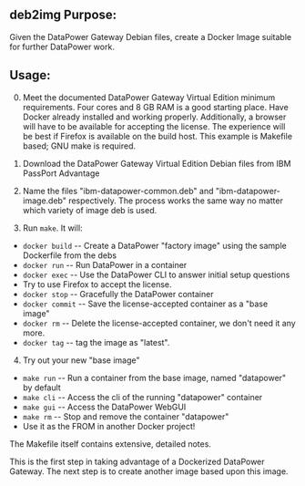 ## deb2img Purpose:

Given the DataPower Gateway Debian files, create a Docker Image suitable
for further DataPower work.

## Usage:

0) Meet the documented DataPower Gateway Virtual Edition minimum
requirements.  Four cores and 8 GB RAM is a good starting place.
Have Docker already installed and working properly. Additionally,
a browser will have to be available for accepting the license.
The experience will be best if Firefox is available on the build
host. This example is Makefile based; GNU make is required.

1) Download the DataPower Gateway Virtual Edition Debian files from
IBM PassPort Advantage

2) Name the files "ibm-datapower-common.deb" and "ibm-datapower-image.deb"
respectively. The process works the same way no matter which variety of
image deb is used.

3) Run `make`. It will:
  * `docker build` -- Create a DataPower "factory image" using the sample
      Dockerfile from the debs
  * `docker run` -- Run DataPower in a container
  * `docker exec` -- Use the DataPower CLI to answer initial setup questions
  * Try to use Firefox to accept the license.
  * `docker stop` -- Gracefully the DataPower container
  * `docker commit` -- Save the license-accepted container as a "base image"
  * `docker rm` -- Delete the license-accepted container, we don't need it
      any more.
  * `docker tag` -- tag the image as "latest".

4) Try out your new "base image"
  * `make run` -- Run a container from the base image, named "datapower" by default
  * `make cli` -- Access the cli of the running "datapower" container
  * `make gui` -- Access the DataPower WebGUI
  * `make rm`  -- Stop and remove the container "datapower"
  * Use it as the FROM in another Docker project!

The Makefile itself contains extensive, detailed notes.

This is the first step in taking advantage of a Dockerized
DataPower Gateway.  The next step is to create another image based upon
this image.
